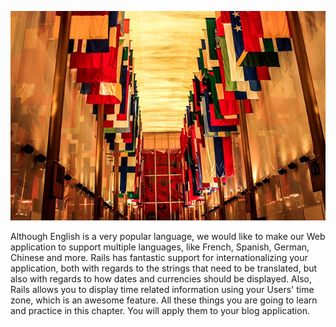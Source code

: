 ![./images/Internationalization With Rails - Summary](./images/rails-internationalization-summary.jpg)

Although English is a very popular language, we would like to make our Web application to support multiple languages, like French, Spanish, German, Chinese and more.
Rails has fantastic support for internationalizing your application, both with regards to the strings that need to be translated, but also with regards to
how dates and currencies should be displayed. Also, Rails allows you to display time related information using your Users' time zone, which is an awesome feature.
All these things you are going to learn and practice in this chapter. You will apply them to your blog application.
